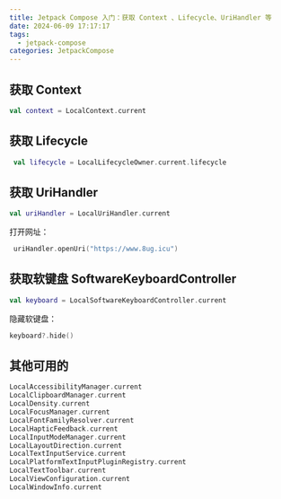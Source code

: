 ```yaml
---
title: Jetpack Compose 入门：获取 Context 、Lifecycle、UriHandler 等
date: 2024-06-09 17:17:17
tags:
  - jetpack-compose
categories: JetpackCompose
---
```

## 获取 Context

```kotlin
val context = LocalContext.current
```

## 获取 Lifecycle

```kotlin
 val lifecycle = LocalLifecycleOwner.current.lifecycle
```

## 获取 UriHandler 

```kotlin
val uriHandler = LocalUriHandler.current
```

打开网址： 

```kotlin
 uriHandler.openUri("https://www.8ug.icu")
```

## 获取软键盘  SoftwareKeyboardController

```kotlin
val keyboard = LocalSoftwareKeyboardController.current
```

隐藏软键盘：

```kotlin
keyboard?.hide()
```

## 其他可用的

```kotlin
LocalAccessibilityManager.current
LocalClipboardManager.current
LocalDensity.current
LocalFocusManager.current
LocalFontFamilyResolver.current
LocalHapticFeedback.current
LocalInputModeManager.current
LocalLayoutDirection.current
LocalTextInputService.current
LocalPlatformTextInputPluginRegistry.current
LocalTextToolbar.current
LocalViewConfiguration.current
LocalWindowInfo.current
```